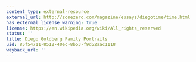 ```yaml
---
content_type: external-resource
external_url: http://zonezero.com/magazine/essays/diegotime/time.html
has_external_license_warning: true
license: https://en.wikipedia.org/wiki/All_rights_reserved
status: ''
title: Diego Goldberg Family Portraits
uid: 85f54711-8512-40ec-8b53-f9d52aac1118
wayback_url: ''
---
```


